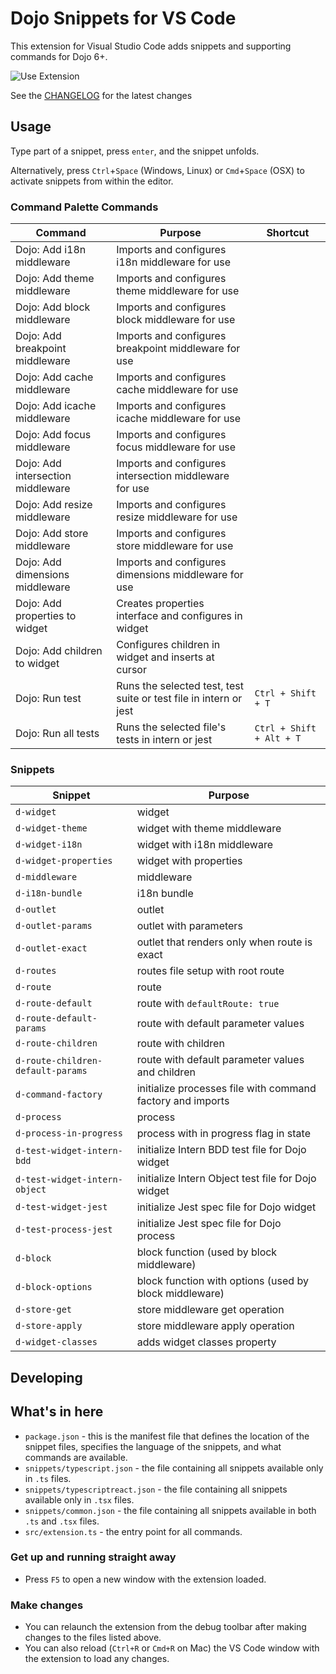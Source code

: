 # Dojo Snippets for VS Code

This extension for Visual Studio Code adds snippets and supporting commands for Dojo 6+.

![Use Extension](https://github.com/dojo/tools/raw/master/vscode-snippets/images/use-extension.gif)

See the [CHANGELOG](https://github.com/dojo/tools/blob/master/vscode-snippets/CHANGELOG.md) for the latest changes

## Usage

Type part of a snippet, press `enter`, and the snippet unfolds.

Alternatively, press `Ctrl`+`Space` (Windows, Linux) or `Cmd`+`Space` (OSX) to activate snippets from within the editor.

### Command Palette Commands

| Command                              | Purpose                                                           | Shortcut                 |
| -------------------------------------| ----------------------------------------------------------------- | ------------------------ |
| Dojo: Add i18n middleware            | Imports and configures i18n middleware for use                    |                          |
| Dojo: Add theme middleware           | Imports and configures theme middleware for use                   |                          |
| Dojo: Add block middleware           | Imports and configures block middleware for use                   |                          |
| Dojo: Add breakpoint middleware      | Imports and configures breakpoint middleware for use              |                          |
| Dojo: Add cache middleware           | Imports and configures cache middleware for use                   |                          |
| Dojo: Add icache middleware          | Imports and configures icache middleware for use                  |                          |
| Dojo: Add focus middleware           | Imports and configures focus middleware for use                   |                          |
| Dojo: Add intersection middleware    | Imports and configures intersection middleware for use            |                          |
| Dojo: Add resize middleware          | Imports and configures resize middleware for use                  |                          |
| Dojo: Add store middleware           | Imports and configures store middleware for use                   |                          |
| Dojo: Add dimensions middleware      | Imports and configures dimensions middleware for use              |                          |
| Dojo: Add properties to widget       | Creates properties interface and configures in widget             |                          |
| Dojo: Add children to widget         | Configures children in widget and inserts at cursor               |                          |
| Dojo: Run test                       | Runs the selected test, test suite or test file in intern or jest | `Ctrl + Shift + T`       |
| Dojo: Run all tests                  | Runs the selected file's tests in intern or jest                  | `Ctrl + Shift + Alt + T` |

### Snippets

| Snippet                           | Purpose                                                      |
| --------------------------------- | ------------------------------------------------------------ |
| `d-widget`                        | widget                                                       |
| `d-widget-theme`                  | widget with theme middleware                                 |
| `d-widget-i18n`                   | widget with i18n middleware                                  |
| `d-widget-properties`             | widget with properties                                       |
| `d-middleware`                    | middleware                                                   |
| `d-i18n-bundle`                   | i18n bundle                                                  |
| `d-outlet`                        | outlet                                                       |
| `d-outlet-params`                 | outlet with parameters                                       |
| `d-outlet-exact`                  | outlet that renders only when route is exact                 |
| `d-routes`                        | routes file setup with root route                            |
| `d-route`                         | route                                                        |
| `d-route-default`                 | route with `defaultRoute: true`                              |
| `d-route-default-params`          | route with default parameter values                          |
| `d-route-children`                | route with children                                          |
| `d-route-children-default-params` | route with default parameter values and children             |
| `d-command-factory`               | initialize processes file with command factory and imports   |
| `d-process`                       | process                                                      |
| `d-process-in-progress`           | process with in progress flag in state                       |
| `d-test-widget-intern-bdd`        | initialize Intern BDD test file for Dojo widget              |
| `d-test-widget-intern-object`     | initialize Intern Object test file for Dojo widget           |
| `d-test-widget-jest`              | initialize Jest spec file for Dojo widget                    |
| `d-test-process-jest`             | initialize Jest spec file for Dojo process                   |
| `d-block`                         | block function (used by block middleware)                    |
| `d-block-options`                 | block function with options (used by block middleware)       |
| `d-store-get`                     | store middleware get operation                               |
| `d-store-apply`                   | store middleware apply operation                             |
| `d-widget-classes`                | adds widget classes property                                 |

## Developing

## What's in here

* `package.json` - this is the manifest file that defines the location of the snippet files, specifies the language of the snippets, and what commands are available.
* `snippets/typescript.json` - the file containing all snippets available only in `.ts` files.
* `snippets/typescriptreact.json` - the file containing all snippets available only in `.tsx` files.
* `snippets/common.json` - the file containing all snippets available in both `.ts` and `.tsx` files.
* `src/extension.ts` - the entry point for all commands.

### Get up and running straight away

* Press `F5` to open a new window with the extension loaded.

### Make changes

* You can relaunch the extension from the debug toolbar after making changes to the files listed above.
* You can also reload (`Ctrl+R` or `Cmd+R` on Mac) the VS Code window with the extension to load any changes.

